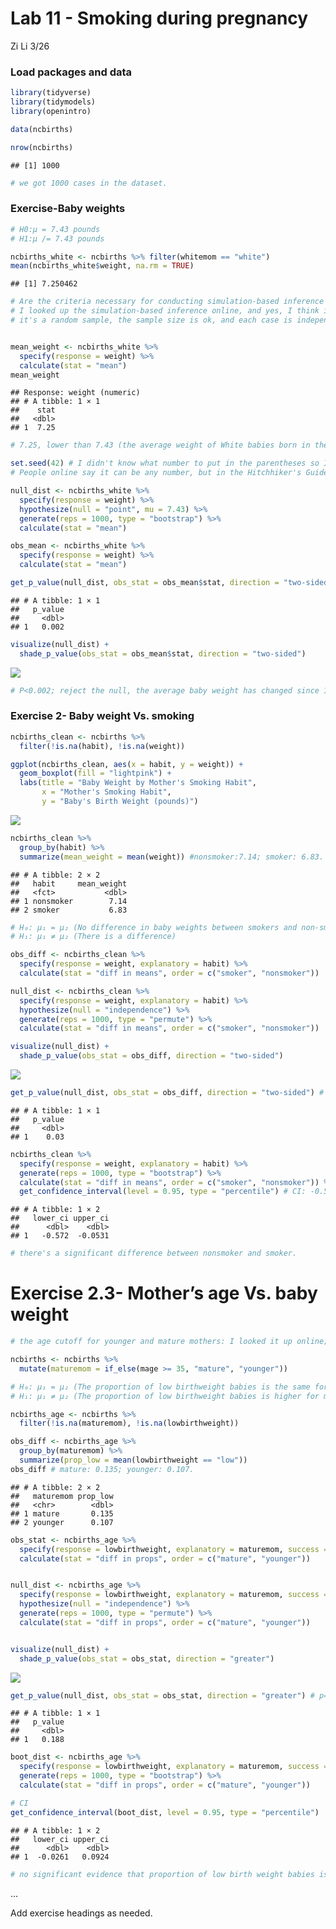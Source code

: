 Lab 11 - Smoking during pregnancy
================
Zi Li
3/26

### Load packages and data

``` r
library(tidyverse) 
library(tidymodels)
library(openintro)

data(ncbirths)

nrow(ncbirths)
```

    ## [1] 1000

``` r
# we got 1000 cases in the dataset. 
```

### Exercise-Baby weights

``` r
# H0:μ = 7.43 pounds
# H1:μ /= 7.43 pounds

ncbirths_white <- ncbirths %>% filter(whitemom == "white")
mean(ncbirths_white$weight, na.rm = TRUE)
```

    ## [1] 7.250462

``` r
# Are the criteria necessary for conducting simulation-based inference satisfied? Explain your reasoning.
# I looked up the simulation-based inference online, and yes, I think it's satisfied. 
# it's a random sample, the sample size is ok, and each case is independent to others. nice :)


mean_weight <- ncbirths_white %>%
  specify(response = weight) %>%
  calculate(stat = "mean")
mean_weight
```

    ## Response: weight (numeric)
    ## # A tibble: 1 × 1
    ##    stat
    ##   <dbl>
    ## 1  7.25

``` r
# 7.25, lower than 7.43 (the average weight of White babies born in the US at 1995)

set.seed(42) # I didn't know what number to put in the parentheses so I looked it up, and I found what I thought was a very romantic answer 
# People online say it can be any number, but in the Hitchhiker's Guide to the Galaxy, 42 is “the answer to life, the universe, and everything,” so I'm just gonna go with 42.

null_dist <- ncbirths_white %>%
  specify(response = weight) %>%
  hypothesize(null = "point", mu = 7.43) %>%
  generate(reps = 1000, type = "bootstrap") %>%
  calculate(stat = "mean")

obs_mean <- ncbirths_white %>%
  specify(response = weight) %>%
  calculate(stat = "mean")

get_p_value(null_dist, obs_stat = obs_mean$stat, direction = "two-sided")
```

    ## # A tibble: 1 × 1
    ##   p_value
    ##     <dbl>
    ## 1   0.002

``` r
visualize(null_dist) +
  shade_p_value(obs_stat = obs_mean$stat, direction = "two-sided")
```

![](lab-11_files/figure-gfm/code%20for%20baby%20weights%20chunk-1.png)<!-- -->

``` r
# P<0.002; reject the null, the average baby weight has changed since 1995.
```

### Exercise 2- Baby weight Vs. smoking

``` r
ncbirths_clean <- ncbirths %>%
  filter(!is.na(habit), !is.na(weight))

ggplot(ncbirths_clean, aes(x = habit, y = weight)) +
  geom_boxplot(fill = "lightpink") +
  labs(title = "Baby Weight by Mother's Smoking Habit",
       x = "Mother's Smoking Habit",
       y = "Baby's Birth Weight (pounds)")
```

![](lab-11_files/figure-gfm/unnamed-chunk-1-1.png)<!-- -->

``` r
ncbirths_clean %>%
  group_by(habit) %>%
  summarize(mean_weight = mean(weight)) #nonsmoker:7.14; smoker: 6.83. 
```

    ## # A tibble: 2 × 2
    ##   habit     mean_weight
    ##   <fct>           <dbl>
    ## 1 nonsmoker        7.14
    ## 2 smoker           6.83

``` r
# H₀: μ₁ = μ₂ (No difference in baby weights between smokers and non-smokers)
# H₁: μ₁ ≠ μ₂ (There is a difference)

obs_diff <- ncbirths_clean %>%
  specify(response = weight, explanatory = habit) %>%
  calculate(stat = "diff in means", order = c("smoker", "nonsmoker"))

null_dist <- ncbirths_clean %>%
  specify(response = weight, explanatory = habit) %>%
  hypothesize(null = "independence") %>%
  generate(reps = 1000, type = "permute") %>%
  calculate(stat = "diff in means", order = c("smoker", "nonsmoker"))

visualize(null_dist) +
  shade_p_value(obs_stat = obs_diff, direction = "two-sided")
```

![](lab-11_files/figure-gfm/unnamed-chunk-1-2.png)<!-- -->

``` r
get_p_value(null_dist, obs_stat = obs_diff, direction = "two-sided") # p=0.024
```

    ## # A tibble: 1 × 1
    ##   p_value
    ##     <dbl>
    ## 1    0.03

``` r
ncbirths_clean %>%
  specify(response = weight, explanatory = habit) %>%
  generate(reps = 1000, type = "bootstrap") %>%
  calculate(stat = "diff in means", order = c("smoker", "nonsmoker")) %>%
  get_confidence_interval(level = 0.95, type = "percentile") # CI: -0.598, -0.062. 
```

    ## # A tibble: 1 × 2
    ##   lower_ci upper_ci
    ##      <dbl>    <dbl>
    ## 1   -0.572  -0.0531

``` r
# there's a significant difference between nonsmoker and smoker. 
```

# Exercise 2.3- Mother’s age Vs. baby weight

``` r
# the age cutoff for younger and mature mothers: I looked it up online; In 2006, a large observational study by Reddy et al. used U.S. birth certificate data from 2001 to 2002 to look at maternal age, they found pregnancy at age 35 or older is linked to an increased risk of stillbirth in both first-time parents and people who have given birth before. So I will use 35 as the cutoff age. 

ncbirths <- ncbirths %>%
  mutate(maturemom = if_else(mage >= 35, "mature", "younger"))

# H₀: μ₁ = μ₂ (The proportion of low birthweight babies is the same for mature and younger mothers)
# H₁: μ₁ ≠ μ₂ (The proportion of low birthweight babies is higher for mature mothers)

ncbirths_age <- ncbirths %>%
  filter(!is.na(maturemom), !is.na(lowbirthweight))

obs_diff <- ncbirths_age %>%
  group_by(maturemom) %>%
  summarize(prop_low = mean(lowbirthweight == "low"))
obs_diff # mature: 0.135; younger: 0.107. 
```

    ## # A tibble: 2 × 2
    ##   maturemom prop_low
    ##   <chr>        <dbl>
    ## 1 mature       0.135
    ## 2 younger      0.107

``` r
obs_stat <- ncbirths_age %>%
  specify(response = lowbirthweight, explanatory = maturemom, success = "low") %>%
  calculate(stat = "diff in props", order = c("mature", "younger"))


null_dist <- ncbirths_age %>%
  specify(response = lowbirthweight, explanatory = maturemom, success = "low") %>%
  hypothesize(null = "independence") %>%
  generate(reps = 1000, type = "permute") %>%
  calculate(stat = "diff in props", order = c("mature", "younger"))


visualize(null_dist) +
  shade_p_value(obs_stat = obs_stat, direction = "greater")
```

![](lab-11_files/figure-gfm/unnamed-chunk-2-1.png)<!-- -->

``` r
get_p_value(null_dist, obs_stat = obs_stat, direction = "greater") # p=0.21.
```

    ## # A tibble: 1 × 1
    ##   p_value
    ##     <dbl>
    ## 1   0.188

``` r
boot_dist <- ncbirths_age %>%
  specify(response = lowbirthweight, explanatory = maturemom, success = "low") %>%
  generate(reps = 1000, type = "bootstrap") %>%
  calculate(stat = "diff in props", order = c("mature", "younger"))

# CI
get_confidence_interval(boot_dist, level = 0.95, type = "percentile")
```

    ## # A tibble: 1 × 2
    ##   lower_ci upper_ci
    ##      <dbl>    <dbl>
    ## 1  -0.0261   0.0924

``` r
# no significant evidence that proportion of low birth weight babies is higher for mature mothers.
```

…

Add exercise headings as needed.
